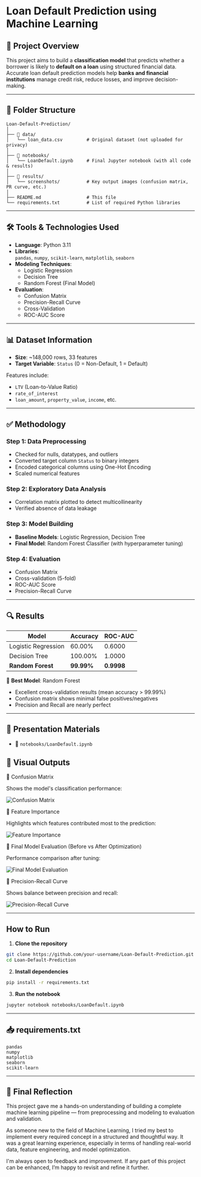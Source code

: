 #  Loan Default Prediction using Machine Learning

## 📌 Project Overview

This project aims to build a **classification model** that predicts whether a borrower is likely to **default on a loan** using structured financial data. Accurate loan default prediction models help **banks and financial institutions** manage credit risk, reduce losses, and improve decision-making.

---

## 📂 Folder Structure

```
Loan-Default-Prediction/
│
├── 📁 data/                   
│   └── loan_data.csv         # Original dataset (not uploaded for privacy)
│
├── 📁 notebooks/
│   └── LoanDefault.ipynb     # Final Jupyter notebook (with all code & results)
│
├── 📁 results/
│   └── screenshots/          # Key output images (confusion matrix, PR curve, etc.)
│
├── README.md                 # This file
└── requirements.txt          # List of required Python libraries
```

---

## 🛠️ Tools & Technologies Used

- **Language**: Python 3.11
- **Libraries**:  
  `pandas`, `numpy`, `scikit-learn`, `matplotlib`, `seaborn`
- **Modeling Techniques**:  
  - Logistic Regression  
  - Decision Tree  
  - Random Forest (Final Model)
- **Evaluation**:  
  - Confusion Matrix  
  - Precision-Recall Curve  
  - Cross-Validation  
  - ROC-AUC Score

---

## 📊 Dataset Information

- **Size**: ~148,000 rows, 33 features
- **Target Variable**: `Status` (0 = Non-Default, 1 = Default)

Features include:
- `LTV` (Loan-to-Value Ratio)  
- `rate_of_interest`  
- `loan_amount`, `property_value`, `income`, etc.  

---

## ✅ Methodology

### Step 1: Data Preprocessing  
- Checked for nulls, datatypes, and outliers  
- Converted target column `Status` to binary integers  
- Encoded categorical columns using One-Hot Encoding  
- Scaled numerical features

### Step 2: Exploratory Data Analysis  
- Correlation matrix plotted to detect multicollinearity  
- Verified absence of data leakage

### Step 3: Model Building  
- **Baseline Models**: Logistic Regression, Decision Tree  
- **Final Model**: Random Forest Classifier (with hyperparameter tuning)  

### Step 4: Evaluation  
- Confusion Matrix  
- Cross-validation (5-fold)  
- ROC-AUC Score  
- Precision-Recall Curve

---

## 🔍 Results

| Model              | Accuracy | ROC-AUC |
|--------------------|----------|---------|
| Logistic Regression| 60.00%   | 0.6000  |
| Decision Tree      | 100.00%  | 1.0000  |
| **Random Forest**  | **99.99%** | **0.9998**  |



📌 **Best Model**: Random Forest  
- Excellent cross-validation results (mean accuracy > 99.99%)  
- Confusion matrix shows minimal false positives/negatives  
- Precision and Recall are nearly perfect

---

## 🎥 Presentation Materials

- 📄 `notebooks/LoanDefault.ipynb`  

## 📸 Visual Outputs
📍 Confusion Matrix

Shows the model's classification performance:

![Confusion Matrix](results/screenshots/confusion_matrix.png)

📍 Feature Importance

Highlights which features contributed most to the prediction:

![Feature Importance](results/screenshots/feature_importance.png)

📍 Final Model Evaluation (Before vs After Optimization)

Performance comparison after tuning:

![Final Model Evaluation](results/screenshots/final_model_evaluation.png)

📍 Precision-Recall Curve

Shows balance between precision and recall:

![Precision-Recall Curve](results/screenshots/precision_recall.png)

---

## How to Run

1. **Clone the repository**

```bash
git clone https://github.com/your-username/Loan-Default-Prediction.git
cd Loan-Default-Prediction
```

2. **Install dependencies**

```bash
pip install -r requirements.txt
```

3. **Run the notebook**

```bash
jupyter notebook notebooks/LoanDefault.ipynb
```

---

## 📥 requirements.txt

```
pandas
numpy
matplotlib
seaborn
scikit-learn
```

---

## 💬 Final Reflection

This project gave me a hands-on understanding of building a complete machine learning pipeline — from preprocessing and modeling to evaluation and validation.

As someone new to the field of Machine Learning, I tried my best to implement every required concept in a structured and thoughtful way. It was a great learning experience, especially in terms of handling real-world data, feature engineering, and model optimization.

I'm always open to feedback and improvement. If any part of this project can be enhanced, I’m happy to revisit and refine it further.

